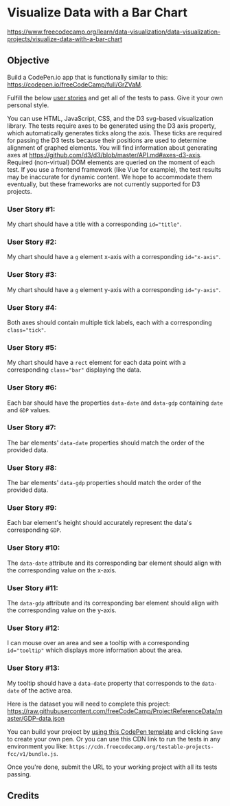 # Visualize Data with a Bar Chart

https://www.freecodecamp.org/learn/data-visualization/data-visualization-projects/visualize-data-with-a-bar-chart

## Objective

Build a CodePen.io app that is functionally similar to this: https://codepen.io/freeCodeCamp/full/GrZVaM.

Fulfill the below [user stories](https://en.wikipedia.org/wiki/User_story) and get all of the tests to pass. Give it your own personal style.

You can use HTML, JavaScript, CSS, and the D3 svg-based visualization library. The tests require axes to be generated using the D3 axis property, which automatically generates ticks along the axis. These ticks are required for passing the D3 tests because their positions are used to determine alignment of graphed elements. You will find information about generating axes at https://github.com/d3/d3/blob/master/API.md#axes-d3-axis. Required (non-virtual) DOM elements are queried on the moment of each test. If you use a frontend framework (like Vue for example), the test results may be inaccurate for dynamic content. We hope to accommodate them eventually, but these frameworks are not currently supported for D3 projects.

### User Story #1:

My chart should have a title with a corresponding `id="title"`.

### User Story #2:

My chart should have a `g` element x-axis with a corresponding `id="x-axis"`.

### User Story #3:

My chart should have a `g` element y-axis with a corresponding `id="y-axis"`.

### User Story #4:

Both axes should contain multiple tick labels, each with a corresponding `class="tick"`.

### User Story #5:

My chart should have a `rect` element for each data point with a corresponding `class="bar"` displaying the data.

### User Story #6:

Each bar should have the properties `data-date` and `data-gdp` containing `date` and `GDP` values.

### User Story #7:

The bar elements' `data-date` properties should match the order of the provided data.

### User Story #8:

The bar elements' `data-gdp` properties should match the order of the provided data.

### User Story #9:

Each bar element's height should accurately represent the data's corresponding `GDP`.

### User Story #10:

The `data-date` attribute and its corresponding bar element should align with the corresponding value on the x-axis.

### User Story #11:

The `data-gdp` attribute and its corresponding bar element should align with the corresponding value on the y-axis.

### User Story #12:

I can mouse over an area and see a tooltip with a corresponding `id="tooltip"` which displays more information about the area.

### User Story #13:

My tooltip should have a `data-date` property that corresponds to the `data-date` of the active area.

Here is the dataset you will need to complete this project: https://raw.githubusercontent.com/freeCodeCamp/ProjectReferenceData/master/GDP-data.json

You can build your project by [using this CodePen template](https://codepen.io/pen?template=MJjpwO) and clicking `Save` to create your own pen. Or you can use this CDN link to run the tests in any environment you like: `https://cdn.freecodecamp.org/testable-projects-fcc/v1/bundle.js`.

Once you're done, submit the URL to your working project with all its tests passing.

## Credits
